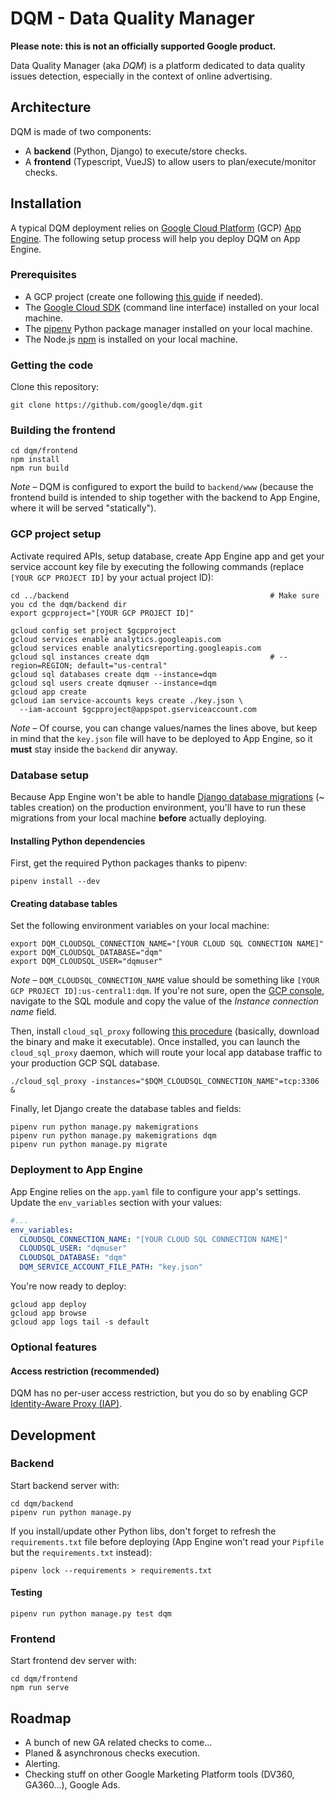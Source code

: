 # DQM - Data Quality Manager

__Please note: this is not an officially supported Google product.__

Data Quality Manager (aka _DQM_) is a platform dedicated to data quality issues detection, especially in the context of online advertising.


## Architecture

DQM is made of two components:

- A __backend__ (Python, Django) to execute/store checks.
- A __frontend__ (Typescript, VueJS) to allow users to plan/execute/monitor checks.


## Installation

A typical DQM deployment relies on [Google Cloud Platform](https://cloud.google.com/gcp/) (GCP) [App Engine](https://cloud.google.com/appengine/). The following setup process will help you deploy DQM on App Engine.

### Prerequisites

- A GCP project (create one following [this guide](https://cloud.google.com/resource-manager/docs/creating-managing-projects) if needed).
- The [Google Cloud SDK](https://cloud.google.com/sdk/docs) (command line interface) installed on your local machine.
- The [pipenv](https://github.com/pypa/pipenv) Python package manager installed on your local machine.
- The Node.js [npm](https://www.npmjs.com/get-npm) is installed on your local machine.

### Getting the code

Clone this repository:

```
git clone https://github.com/google/dqm.git
```

### Building the frontend

```shell
cd dqm/frontend
npm install
npm run build
```

_Note_ – DQM is configured to export the build to `backend/www` (because the frontend build is intended to ship together with the backend to App Engine, where it will be served "statically").


### GCP project setup

Activate required APIs, setup database, create App Engine app and get your service account key file by executing the following commands (replace `[YOUR GCP PROJECT ID]` by your actual project ID):

```shell
cd ../backend                                             # Make sure you cd the dqm/backend dir
export gcpproject="[YOUR GCP PROJECT ID]"

gcloud config set project $gcpproject
gcloud services enable analytics.googleapis.com
gcloud services enable analyticsreporting.googleapis.com
gcloud sql instances create dqm                           # --region=REGION; default="us-central"
gcloud sql databases create dqm --instance=dqm
gcloud sql users create dqmuser --instance=dqm
gcloud app create
gcloud iam service-accounts keys create ./key.json \
  --iam-account $gcpproject@appspot.gserviceaccount.com
```

_Note_ – Of course, you can change values/names the lines above, but keep in mind that the `key.json` file will have to be deployed to App Engine, so it __must__ stay inside the `backend` dir anyway.

### Database setup

Because App Engine won't be able to handle [Django database migrations](https://docs.djangoproject.com/en/3.0/topics/migrations/) (~ tables creation) on the production environment, you'll have to run these migrations from your local machine __before__ actually deploying.

#### Installing Python dependencies

First, get the required Python packages thanks to pipenv:

```shell
pipenv install --dev
```

#### Creating database tables

Set the following environment variables on your local machine:

```shell
export DQM_CLOUDSQL_CONNECTION_NAME="[YOUR CLOUD SQL CONNECTION NAME]"
export DQM_CLOUDSQL_DATABASE="dqm"
export DQM_CLOUDSQL_USER="dqmuser"
```

_Note_ – `DQM_CLOUDSQL_CONNECTION_NAME` value should be something like `[YOUR GCP PROJECT ID]:us-central1:dqm`. If you're not sure, open the [GCP console](https://console.cloud.google.com/), navigate to the SQL module and copy the value of the _Instance connection name_ field.

Then, install `cloud_sql_proxy` following [this procedure](https://cloud.google.com/sql/docs/mysql/connect-admin-proxy#install) (basically, download the binary and make it executable). Once installed, you can launch the `cloud_sql_proxy` daemon, which will route your local app database traffic to your production GCP SQL database.

```shell
./cloud_sql_proxy -instances="$DQM_CLOUDSQL_CONNECTION_NAME"=tcp:3306 &
```

Finally, let Django create the database tables and fields:

```shell
pipenv run python manage.py makemigrations
pipenv run python manage.py makemigrations dqm
pipenv run python manage.py migrate
```

### Deployment to App Engine

App Engine relies on the `app.yaml` file to configure your app's settings. Update the `env_variables` section with your values:

```yaml
#...
env_variables:
  CLOUDSQL_CONNECTION_NAME: "[YOUR CLOUD SQL CONNECTION NAME]"
  CLOUDSQL_USER: "dqmuser"
  CLOUDSQL_DATABASE: "dqm"
  DQM_SERVICE_ACCOUNT_FILE_PATH: "key.json"
```

You're now ready to deploy:

```shell
gcloud app deploy
gcloud app browse
gcloud app logs tail -s default
```

### Optional features

#### Access restriction (recommended)

DQM has no per-user access restriction, but you do so by enabling GCP [Identity-Aware Proxy (IAP)](https://cloud.google.com/iap/docs/app-engine-quickstart).


## Development

### Backend

Start backend server with:

```shell
cd dqm/backend
pipenv run python manage.py
```

If you install/update other Python libs, don't forget to refresh the `requirements.txt` file before deploying (App Engine won't read your `Pipfile` but the `requirements.txt` instead):

```shell
pipenv lock --requirements > requirements.txt
```

#### Testing

```shell
pipenv run python manage.py test dqm
```

### Frontend

Start frontend dev server with:

```shell
cd dqm/frontend
npm run serve
```

## Roadmap

- A bunch of new GA related checks to come...
- Planed & asynchronous checks execution.
- Alerting.
- Checking stuff on other Google Marketing Platform tools (DV360, GA360...), Google Ads.

